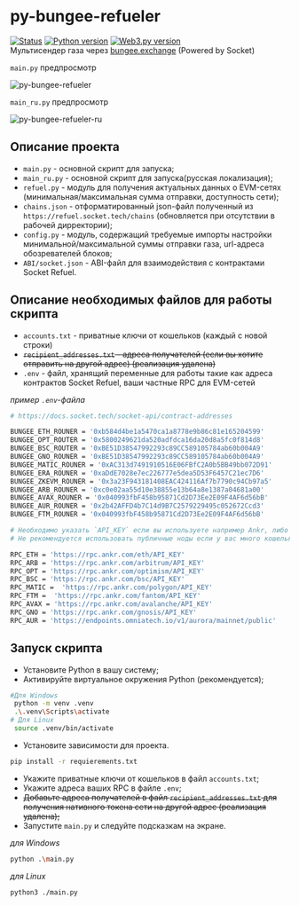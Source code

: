 # py-bungee-refueler
[![Status](https://img.shields.io/badge/status-active-success.svg)](https://github.com/whonion/py-bungee-refueler/blob/main/) [![Python version](https://img.shields.io/badge/python-3.11-blue.svg)](https://www.python.org/downloads/release/python-3111/) [![Web3.py version](https://img.shields.io/badge/Web3.py-6.0.0-blue.svg)](https://pypi.org/project/web3/6.0.0/)<br>
Мультисендер газа через [bungee.exchange](https://bungee.exchange) (Powered by Socket)<br>

`main.py` предпросмотр<br>

![py-bungee-refueler](https://github.com/whonion/py-bungee-refueler/blob/main/py-bungee-refueler.png?raw=true)

`main_ru.py` предпросмотр<br>

![py-bungee-refueler-ru](https://github.com/whonion/py-bungee-refueler/blob/main/py-bungee-refueler-ru.png?raw=true)

## Описание проекта

- `main.py` - основной скрипт для запуска;
- `main_ru.py` - основной скрипт для запуска(русская локализация);
- `refuel.py` - модуль для получения актуальных данных о EVM-сетях (минимальная/максимальная сумма отправки, доступность сети);
- `chains.json` - отформатированный json-файл полученный из `https://refuel.socket.tech/chains` (обновляется при отсутствии в рабочей дирректории);
- `config.py` - модуль, содержащий требуемые импорты настройки минимальной/максимальной суммы отправки газа, url-адреса обозревателей блоков;
- `ABI/socket.json` - ABI-файл для взаимодействия с контрактами Socket Refuel.


## Описание необходимых файлов для работы скрипта

- `accounts.txt` - приватные ключи от кошельков (каждый с новой строки)
- ~~`recipient_addresses.txt` - адреса получателей (если вы хотите отправить на другой адрес) (реализация удалена)~~
- `.env` - файл, хранящий переменные для работы такие как адреса контрактов Socket Refuel, ваши частные RPC для EVM-сетей

_пример `.env`-файла_

```sh
# https://docs.socket.tech/socket-api/contract-addresses

BUNGEE_ETH_ROUNER = '0xb584d4be1a5470ca1a8778e9b86c81e165204599'
BUNGEE_OPT_ROUTER = '0x5800249621da520adfdca16da20d8a5fc0f814d8'
BUNGEE_BSC_ROUTER = '0xBE51D38547992293c89CC589105784ab60b004A9'
BUNGEE_GNO_ROUNER = '0xBE51D38547992293c89CC589105784ab60b004A9'
BUNGEE_MATIC_ROUNER = '0xAC313d7491910516E06FBfC2A0b5BB49bb072D91'
BUNGEE_ERA_ROUNER = '0xaDdE7028e7ec226777e5dea5D53F6457C21ec7D6'
BUNGEE_ZKEVM_ROUNER = '0x3a23F943181408EAC424116Af7b7790c94Cb97a5'
BUNGEE_ARB_ROUNER = '0xc0e02aa55d10e38855e13b64a8e1387a04681a00'
BUNGEE_AVAX_ROUNER = '0x040993fbF458b95871Cd2D73Ee2E09F4AF6d56bB'
BUNGEE_AUR_ROUNER = '0x2b42AFFD4b7C14d9B7C2579229495c052672Ccd3'
BUNGEE_FTM_ROUNER = '0x040993fbF458b95871Cd2D73Ee2E09F4AF6d56bB'

# Необходимо указать `API_KEY` если вы используете например Ankr, либо ваши собственные узлы
# Не рекомендуется использовать публичные ноды если у вас много кошельков, так как вы можете столкнуться с ошибкой '429 Client Error: Too Many Requests for url'

RPC_ETH = 'https://rpc.ankr.com/eth/API_KEY'
RPC_ARB = 'https://rpc.ankr.com/arbitrum/API_KEY'
RPC_OPT = 'https://rpc.ankr.com/optimism/API_KEY'
RPC_BSC = 'https://rpc.ankr.com/bsc/API_KEY'
RPC_MATIC =  'https://rpc.ankr.com/polygon/API_KEY'
RPC_FTM =  'https://rpc.ankr.com/fantom/API_KEY'
RPC_AVAX = 'https://rpc.ankr.com/avalanche/API_KEY'
RPC_GNO = 'https://rpc.ankr.com/gnosis/API_KEY'
RPC_AUR = 'https://endpoints.omniatech.io/v1/aurora/mainnet/public'
```

## Запуск скрипта

- Установите Python в вашу систему;
- Активируйте виртуальное окружения Python (рекомендуется);
```sh
#Для Windows
 python -m venv .venv
 .\.venv\Scripts\activate
# Для Linux 
 source .venv/bin/activate
```
- Установите зависимости для проекта.

```sh
pip install -r requierements.txt
```

- Укажите приватные ключи от кошельков в файл `accounts.txt`;
- Укажите адреса ваших RPC в файле `.env`;
- ~~Добавьте адреса получателей в файл `recipient_addresses.txt` для получения нативного токена сети на другой адрес (реализация удалена);<br/>~~
- Запустите `main.py` и следуйте подсказкам на экране.

_для Windows_

```sh
python .\main.py
```

_для Linux_

```sh
python3 ./main.py
```
